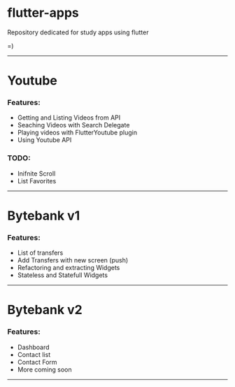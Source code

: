 # flutter-apps

Repository dedicated for study apps using flutter

=)

***********************************

# Youtube

### Features:
- Getting and Listing Videos from API
- Seaching Videos with Search Delegate
- Playing videos with FlutterYoutube plugin
- Using Youtube API

### TODO: 

- Inifnite Scroll
- List Favorites

***********************************


# Bytebank v1

### Features:
- List of transfers
- Add Transfers with new screen (push)
- Refactoring and extracting Widgets
- Stateless and Statefull Widgets

***********************************

# Bytebank v2

### Features:
- Dashboard
- Contact list
- Contact Form
- More coming soon
***********************************
